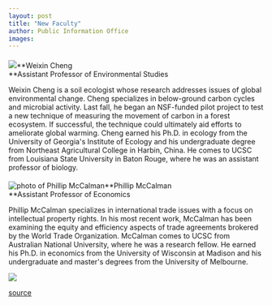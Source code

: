 ```yaml
---
layout: post
title: "New Faculty"
author: Public Information Office
images:
---
```


####

![][1]**Weixin Cheng  
**Assistant Professor of Environmental Studies   
  
Weixin Cheng is a soil ecologist whose research addresses issues of global environmental change. Cheng specializes in below-ground carbon cycles and microbial activity. Last fall, he began an NSF-funded pilot project to test a new technique of measuring the movement of carbon in a forest ecosystem. If successful, the technique could ultimately aid efforts to ameliorate global warming. Cheng earned his Ph.D. in ecology from the University of Georgia's Institute of Ecology and his undergraduate degree from Northeast Agricultural College in Harbin, China. He comes to UCSC from Louisiana State University in Baton Rouge, where he was an assistant professor of biology.

####

![photo of Phillip McCalman][2]**Phillip McCalman  
**Assistant Professor of Economics  
  
Phillip McCalman specializes in international trade issues with a focus on intellectual property rights. In his most recent work, McCalman has been examining the equity and efficiency aspects of trade agreements brokered by the World Trade Organization. McCalman comes to UCSC from Australian National University, where he was a research fellow. He earned his Ph.D. in economics from the University of Wisconsin at Madison and his undergraduate and master's degrees from the University of Melbourne.

  
  
![ ][3]

[1]: ../art/weixin.cheng.120.jpg
[2]: ../art/mccalman_phillip.120.jpg
[3]: ../../images/trans.gif

[source](http://www1.ucsc.edu/currents/99-00/05-29/newfac.html "Permalink to newfac")
